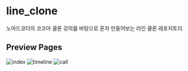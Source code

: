 # line_clone
노마드코더의 코코아 클론 강의를 바탕으로 혼자 만들어보는 라인 클론 레포지토리
## Preview Pages
![index](https://user-images.githubusercontent.com/90085154/133984278-64d4a7f3-0a49-4d6a-90da-eea06235ac43.PNG)
![timeline](https://user-images.githubusercontent.com/90085154/133987548-c40a7d8a-b838-401f-82d8-8d0c9dada65a.PNG)
![call](https://user-images.githubusercontent.com/90085154/133984033-7d695fa4-b646-449b-bf6a-ed03e35d743a.PNG)
